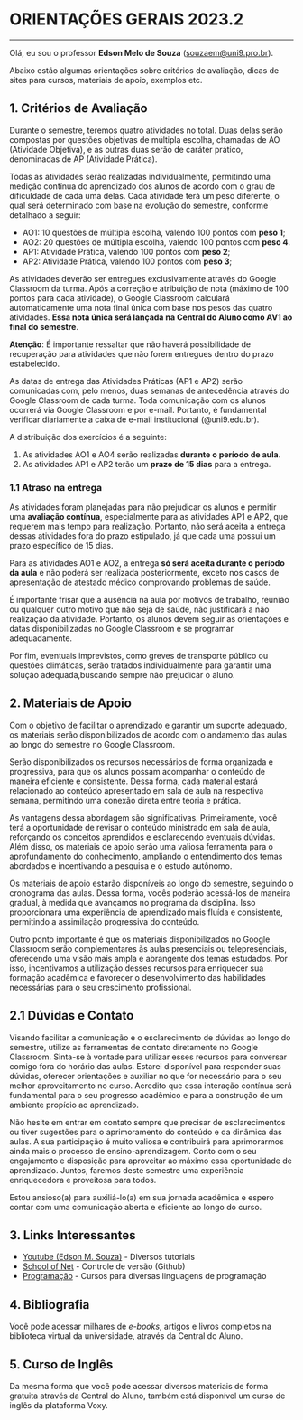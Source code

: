 # ORIENTAÇÕES GERAIS 2023.2

___

Olá, eu sou o professor __Edson Melo de Souza__ (<souzaem@uni9.pro.br>).

Abaixo estão algumas orientações sobre critérios de avaliação, dicas de sites para cursos, materiais de apoio, exemplos etc.

## 1. Critérios de Avaliação

Durante o semestre, teremos quatro atividades no total. Duas delas serão compostas por questões objetivas de múltipla escolha, chamadas de AO (Atividade Objetiva), e as outras duas serão de caráter prático, denominadas de AP (Atividade Prática).

Todas as atividades serão realizadas individualmente, permitindo uma medição contínua do aprendizado dos alunos de acordo com o grau de dificuldade de cada uma delas. Cada atividade terá um peso diferente, o qual será determinado com base na evolução do semestre, conforme detalhado a seguir:

* AO1: 10 questões de múltipla escolha, valendo 100 pontos com __peso 1__;
* AO2: 20 questões de múltipla escolha, valendo 100 pontos com __peso 4__.
* AP1: Atividade Prática, valendo 100 pontos com __peso 2__;
* AP2: Atividade Prática, valendo 100 pontos com __peso 3__;

As atividades deverão ser entregues exclusivamente através do Google Classroom da turma. Após a correção e atribuição de nota (máximo de 100 pontos para cada atividade), o Google Classroom calculará automaticamente uma nota final única com base nos pesos das quatro atividades. __Essa nota única será lançada na Central do Aluno como AV1 ao final do semestre__.

__Atenção__: É importante ressaltar que não haverá possibilidade de recuperação para atividades que não forem entregues dentro do prazo estabelecido.

As datas de entrega das Atividades Práticas (AP1 e AP2) serão comunicadas com, pelo menos, duas semanas de antecedência através do Google Classroom de cada turma. Toda comunicação com os alunos ocorrerá via Google Classroom e por e-mail. Portanto, é fundamental verificar diariamente a caixa de e-mail institucional (@uni9.edu.br).

A distribuição dos exercícios é a seguinte:

1. As atividades AO1 e AO4 serão realizadas __durante o período de aula__.
2. As atividades AP1 e AP2 terão um __prazo de 15 dias__ para a entrega.

### 1.1 Atraso na entrega

As atividades foram planejadas para não prejudicar os alunos e permitir uma __avaliação contínua__, especialmente para as atividades AP1 e AP2, que requerem mais tempo para realização. Portanto, não será aceita a entrega dessas atividades fora do prazo estipulado, já que cada uma possui um prazo específico de 15 dias.

Para as atividades AO1 e AO2, a entrega __só será aceita durante o período da aula__ e não poderá ser realizada posteriormente, exceto nos casos de apresentação de atestado médico comprovando problemas de saúde.

É importante frisar que a ausência na aula por motivos de trabalho, reunião ou qualquer outro motivo que não seja de saúde, não justificará a não realização da atividade. Portanto, os alunos devem seguir as orientações e datas disponibilizadas no Google Classroom e se programar adequadamente.

Por fim, eventuais imprevistos, como greves de transporte público ou questões climáticas, serão tratados individualmente para garantir uma solução adequada,buscando sempre não prejudicar o aluno.

## 2. Materiais de Apoio

Com o objetivo de facilitar o aprendizado e garantir um suporte adequado, os materiais serão disponibilizados de acordo com o andamento das aulas ao longo do semestre no Google Classroom.

Serão disponibilizados os recursos necessários de forma organizada e progressiva, para que os alunos possam acompanhar o conteúdo de maneira eficiente e consistente. Dessa forma, cada material estará relacionado ao conteúdo apresentado em sala de aula na respectiva semana, permitindo uma conexão direta entre teoria e prática.

As vantagens dessa abordagem são significativas. Primeiramente, você terá a oportunidade de revisar o conteúdo ministrado em sala de aula, reforçando os conceitos aprendidos e esclarecendo eventuais dúvidas. Além disso, os materiais de apoio serão uma valiosa ferramenta para o aprofundamento do conhecimento, ampliando o entendimento dos temas abordados e incentivando a pesquisa e o estudo autônomo.

Os materiais de apoio estarão disponíveis ao longo do semestre, seguindo o cronograma das aulas. Dessa forma, vocês poderão acessá-los de maneira gradual, à medida que avançamos no programa da disciplina. Isso proporcionará uma experiência de aprendizado mais fluída e consistente, permitindo a assimilação progressiva do conteúdo.

Outro ponto importante é que os materiais disponibilizados no Google Classroom serão complementares às aulas presenciais ou telepresenciais, oferecendo uma visão mais ampla e abrangente dos temas estudados. Por isso, incentivamos a utilização desses recursos para enriquecer sua formação acadêmica e favorecer o desenvolvimento das habilidades necessárias para o seu crescimento profissional.

## 2.1 Dúvidas e Contato
Visando facilitar a comunicação e o esclarecimento de dúvidas ao longo do semestre, utilize as ferramentas de contato diretamente no Google Classroom. Sinta-se à vontade para utilizar esses recursos para conversar comigo fora do horário das aulas. Estarei disponível para responder suas dúvidas, oferecer orientações e auxiliar no que for necessário para o seu melhor aproveitamento no curso. Acredito que essa interação contínua será fundamental para o seu progresso acadêmico e para a construção de um ambiente propício ao aprendizado.

Não hesite em entrar em contato sempre que precisar de esclarecimentos ou tiver sugestões para o aprimoramento do conteúdo e da dinâmica das aulas. A sua participação é muito valiosa e contribuirá para aprimorarmos ainda mais o processo de ensino-aprendizagem. Conto com o seu engajamento e disposição para aproveitar ao máximo essa oportunidade de aprendizado. Juntos, faremos deste semestre uma experiência enriquecedora e proveitosa para todos.

Estou ansioso(a) para auxiliá-lo(a) em sua jornada acadêmica e espero contar com uma comunicação aberta e eficiente ao longo do curso.

## 3. Links Interessantes

* [Youtube (Edson M. Souza)](https://youtu.be/aqErh3MlJsE) - Diversos tutoriais
* [School of Net](https://www.schoolofnet.com/curso/git/controle-de-versao/git-e-github/) - Controle de versão (Github)
* [Programação](https://www.w3schools.com/) - Cursos para diversas linguagens de programação

## 4. Bibliografia

Você pode acessar milhares de _e-books_, artigos e livros completos na biblioteca virtual da universidade, através da Central do Aluno.

## 5. Curso de Inglês

Da mesma forma que você pode acessar diversos materiais de forma gratuita através da Central do Aluno, também está disponível um curso de inglês da plataforma Voxy.
